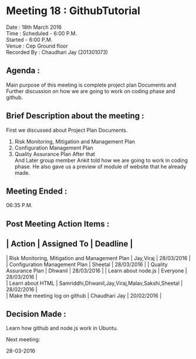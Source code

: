 Meeting 18 : GithubTutorial
===========================

Date : 18th March 2016                        
Time : Scheduled - 6:00 P.M.                                    
       Started   - 6:00 P.M.                                          
Venue : Cep Ground floor                            
Recorded By : Chaudhari Jay (201301073)                         

Agenda : 
-------
Main purpose of this meeting is complete project plan Documents and Further discussion on 
how we are going to work on coding phase and github.                       

Brief Description about the meeting :
------------------------------------
First we discussed about Project Plan Documents.
1. Risk Monitoring, Mitigation and Management Plan 
2. Configuration Management Plan
3. Quality Assurance Plan
After that  
And Later group member Ankit told how we are going to work in coding phase.
He also gave us a preview of module of website that he already made.

Meeting Ended :                           
---------------
06:35 P.M.

Post Meeting Action Items :
---------------------------

  |                      Action                      |                       Assigned To                |  Deadline  |              
  --------------------------------------------------------------------------------------------------------------------
  | Risk Monitoring, Mitigation and Management Plan  |                      Jay,Viraj                   | 28/03/2016 |
  |         Configuration Management Plan            |                       Sheetal                    | 28/03/2016 |
  |             Quality Assurance Plan               |                     Dhwanil                      | 28/03/2016 |
  |               Learn about node.js                |                      Everyone                    | 28/03/2016 |              
  |               Learn about HTML                   | Samriddhi,Dhwanil,Jay,Viraj,Malav,Sakshi,Sheetal | 28/02/2016 |                
  |           Make the meeting log on github         |                    Chaudhari Jay                 | 20/02/2016 |                  
  
Decision Made :
---------------
Learn how github and node.js work in Ubuntu. 

Next meeting:

28-03-2016
